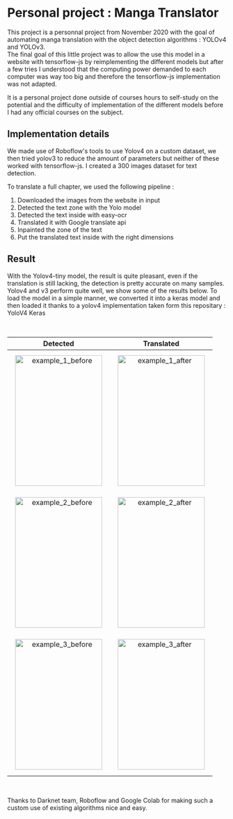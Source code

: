 # Personal project : Manga Translator

This project is a personnal project from November 2020 with the goal of automating manga translation with the object detection algorithms : YOLOv4 and YOLOv3. <br/>
The final goal of this little project was to allow the use this model in a website with tensorflow-js by reimplementing the different models but after a few tries I understood that the computing power demanded to each computer was way too big and therefore the tensorflow-js implementation was not adapted. <br/>  

It is a personal project done outside of courses hours to self-study on the potential and the difficulty of implementation of the different models before I had any official courses on the subject.

## Implementation details

We made use of Roboflow's tools to use Yolov4 on a custom dataset, we then tried yolov3 to reduce the amount of parameters but neither of these worked with tensorflow-js.
I created a 300 images dataset for text detection.

To translate a full chapter, we used the following pipeline :
1. Downloaded the images from the website in input
2. Detected the text zone with the Yolo model
3. Detected the text inside with easy-ocr
4. Translated it with Google translate api
5. Inpainted the zone of the text
6. Put the translated text inside with the right dimensions 

## Result

With the Yolov4-tiny model, the result is quite pleasant, even if the translation is still lacking, the detection is pretty accurate on many samples. 
Yolov4 and v3 perform quite well, we show some of the results below.
To load the model in a simple manner, we converted it into a keras model and then loaded it thanks to a yolov4 implementation taken form this repositary : <a src="https://github.com/taipingeric/yolo-v4-tf.keras">YoloV4 Keras</a>


<br/>  

Detected         |  Translated
:-------------------------:|:-------------------------:
<img style= "display: inline-block; margin: 10px"  src="https://user-images.githubusercontent.com/64918024/137822734-2dcc55d4-f0fb-48d6-8745-f2373b40be90.png" alt="example_1_before" width="200" height = "300"/> | <img style= "display: inline-block; margin: 10px"  src="https://user-images.githubusercontent.com/64918024/137823212-2a467ba1-38ca-4e9e-8c03-cd4c8fa8a936.png" alt="example_1_after" width="200" height="300"/>
<img style= "display: inline; margin: 10px" src="https://user-images.githubusercontent.com/64918024/137822752-faeb25dd-1af1-4c13-a7dc-66e83c923679.png" alt="example_2_before" width="200" height = "300"/> | <img style= "display: inline; margin: 10px" src="https://user-images.githubusercontent.com/64918024/137823338-b6d7b492-ab0d-4568-b3aa-60adc03d78b1.png" alt="example_2_after" width="200" height="300"/>
<img style= "display: inline-block; margin: 10px" src="https://user-images.githubusercontent.com/64918024/137822775-c83b5897-7452-4f31-9eb9-68d9c0d4e9ac.png" alt="example_3_before" width="200" height = "300"/> | <img style= "display: inline-block; margin: 10px"  src="https://user-images.githubusercontent.com/64918024/137823348-25cbf3c6-477a-48ee-9150-d2f1b40be0de.png" alt="example_3_after" width="200" height="300"/>

<br/>  


Thanks to Darknet team, Roboflow and Google Colab for making such a custom use of existing algorithms nice and easy. 




